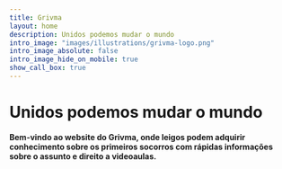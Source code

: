 ```yaml
---
title: Grivma
layout: home
description: Unidos podemos mudar o mundo
intro_image: "images/illustrations/grivma-logo.png"
intro_image_absolute: false
intro_image_hide_on_mobile: true
show_call_box: true
---
```


# Unidos podemos mudar o mundo

**Bem-vindo ao website do Grivma, onde leigos podem adquirir conhecimento sobre os primeiros socorros com rápidas informações sobre o assunto e direito a videoaulas.**
